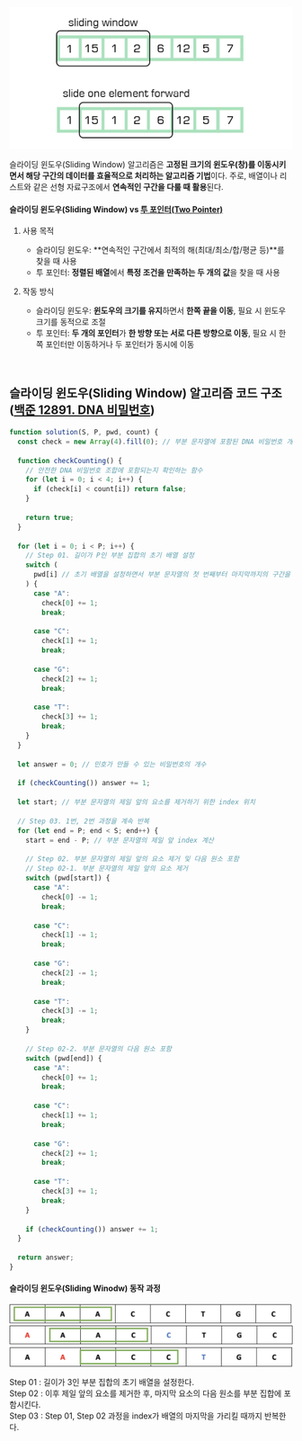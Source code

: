 ![슬라이딩 윈도우](/assets/images/algorithm/etc/sliding_window/sliding_window.webp)

슬라이딩 윈도우(Sliding Window) 알고리즘은 **고정된 크기의 윈도우(창)를 이동시키면서 해당 구간의 데이터를 효율적으로 처리하는 알고리즘 기법**이다. 주로, 배열이나 리스트와 같은 선형 자료구조에서 **연속적인 구간을 다룰 때 활용**된다.

#### 슬라이딩 윈도우(Sliding Window) vs [투 포인터(Two Pointer)](./two_pointer.md)

1. 사용 목적

   - 슬라이딩 윈도우: **연속적인 구간에서 최적의 해(최대/최소/합/평균 등)**를 찾을 때 사용
   - 투 포인터: **정렬된 배열**에서 **특정 조건을 만족하는 두 개의 값**을 찾을 때 사용

2. 작동 방식
   - 슬라이딩 윈도우: **윈도우의 크기를 유지**하면서 **한쪽 끝을 이동**, 필요 시 윈도우 크기를 동적으로 조절
   - 투 포인터: **두 개의 포인터**가 **한 방향 또는 서로 다른 방향으로 이동**, 필요 시 한쪽 포인터만 이동하거나 두 포인터가 동시에 이동

<br />

## 슬라이딩 윈도우(Sliding Window) 알고리즘 코드 구조([백준 12891. DNA 비밀번호](https://www.acmicpc.net/problem/12891))

```javascript
function solution(S, P, pwd, count) {
  const check = new Array(4).fill(0); // 부분 문자열에 포함된 DNA 비밀번호 개수

  function checkCounting() {
    // 안전한 DNA 비밀번호 조합에 포함되는지 확인하는 함수
    for (let i = 0; i < 4; i++) {
      if (check[i] < count[i]) return false;
    }

    return true;
  }

  for (let i = 0; i < P; i++) {
    // Step 01. 길이가 P인 부분 집합의 초기 배열 설정
    switch (
      pwd[i] // 초기 배열을 설정하면서 부분 문자열의 첫 번째부터 마지막까지의 구간을 설정한다.
    ) {
      case "A":
        check[0] += 1;
        break;

      case "C":
        check[1] += 1;
        break;

      case "G":
        check[2] += 1;
        break;

      case "T":
        check[3] += 1;
        break;
    }
  }

  let answer = 0; // 민호가 만들 수 있는 비밀번호의 개수

  if (checkCounting()) answer += 1;

  let start; // 부분 문자열의 제일 앞의 요소를 제거하기 위한 index 위치

  // Step 03. 1번, 2번 과정을 계속 반복
  for (let end = P; end < S; end++) {
    start = end - P; // 부분 문자열의 제일 앞 index 계산

    // Step 02. 부분 문자열의 제일 앞의 요소 제거 및 다음 원소 포함
    // Step 02-1. 부분 문자열의 제일 앞의 요소 제거
    switch (pwd[start]) {
      case "A":
        check[0] -= 1;
        break;

      case "C":
        check[1] -= 1;
        break;

      case "G":
        check[2] -= 1;
        break;

      case "T":
        check[3] -= 1;
        break;
    }

    // Step 02-2. 부분 문자열의 다음 원소 포함
    switch (pwd[end]) {
      case "A":
        check[0] += 1;
        break;

      case "C":
        check[1] += 1;
        break;

      case "G":
        check[2] += 1;
        break;

      case "T":
        check[3] += 1;
        break;
    }

    if (checkCounting()) answer += 1;
  }

  return answer;
}
```

#### 슬라이딩 윈도우(Sliding Winodw) 동작 과정

![슬라이딩 윈도우 동작 과정 1](/assets/images/algorithm/etc/sliding_window/sliding_window_step_1.webp)
![슬라이딩 윈도우 동작 과정 2](/assets/images/algorithm/etc/sliding_window/sliding_window_step_2.webp)
![슬라이딩 윈도우 동작 과정 3](/assets/images/algorithm/etc/sliding_window/sliding_window_step_3.webp)

Step 01 : 길이가 3인 부분 집합의 초기 배열을 설정한다. <br />
Step 02 : 이후 제일 앞의 요소를 제거한 후, 마지막 요소의 다음 원소를 부분 집합에 포함시킨다. <br />
Step 03 : Step 01, Step 02 과정을 index가 배열의 마지막을 가리킬 때까지 반복한다.
